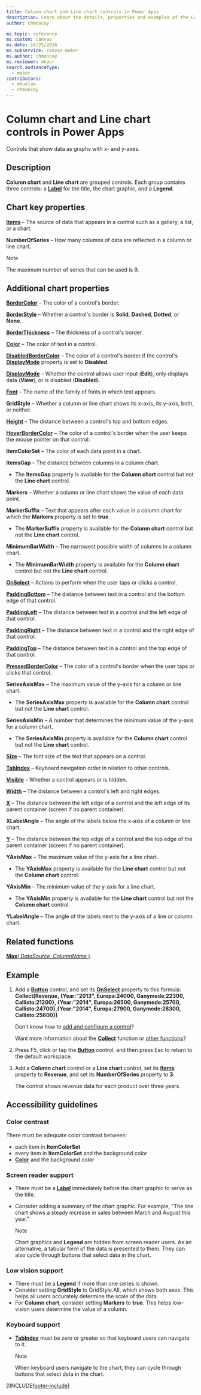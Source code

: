 ```yaml
---
title: Column chart and Line chart controls in Power Apps
description: Learn about the details, properties and examples of the Column chart, and Line chart controls in Power Apps.
author: chmoncay

ms.topic: reference
ms.custom: canvas
ms.date: 10/25/2016
ms.subservice: canvas-maker
ms.author: chmoncay
ms.reviewer: mkaur
search.audienceType: 
  - maker
contributors:
  - mduelae
  - chmoncay
---
```

# Column chart and Line chart controls in Power Apps
Controls that show data as graphs with x- and y-axes.

## Description
**Column chart** and **Line chart** are grouped controls. Each group contains three controls: a **[Label](control-text-box.md)** for the title, the chart graphic, and a **Legend**.

## Chart key properties
**[Items](properties-core.md)** – The source of data that appears in a control such as a gallery, a list, or a chart.

**NumberOfSeries** – How many columns of data are reflected in a column or line chart.

> [!NOTE]
> The maximum number of series that can be used is 9.

## Additional chart properties
**[BorderColor](properties-color-border.md)** – The color of a control's border.

**[BorderStyle](properties-color-border.md)** – Whether a control's border is **Solid**, **Dashed**, **Dotted**, or **None**.

**[BorderThickness](properties-color-border.md)** – The thickness of a control's border.

**[Color](properties-color-border.md)** – The color of text in a control.

**[DisabledBorderColor](properties-color-border.md)** – The color of a control's border if the control's **[DisplayMode](properties-core.md)** property is set to **Disabled**.

**[DisplayMode](properties-core.md)** – Whether the control allows user input (**Edit**), only displays data (**View**), or is disabled (**Disabled**).

**[Font](properties-text.md)** – The name of the family of fonts in which text appears.

**GridStyle** – Whether a column or line chart shows its x-axis, its y-axis, both, or neither.

**[Height](properties-size-location.md)** – The distance between a control's top and bottom edges.

**[HoverBorderColor](properties-color-border.md)** – The color of a control's border when the user keeps the mouse pointer on that control.

**ItemColorSet** – The color of each data point in a chart.

**ItemsGap** – The distance between columns in a column chart.

* The **ItemsGap** property is available for the **Column chart** control but not the **Line chart** control.

**Markers** – Whether a column or line chart shows the value of each data point.

**MarkerSuffix** – Text that appears after each value in a column chart for which the **Markers** property is set to **true**.

* The **MarkerSuffix** property is available for the **Column chart** control but not the **Line chart** control.

**MinimumBarWidth** – The narrowest possible width of columns in a column chart.

* The **MinimumBarWidth** property is available for the **Column chart** control but not the **Line chart** control.

**[OnSelect](properties-core.md)** – Actions to perform when the user taps or clicks a control.

**[PaddingBottom](properties-size-location.md)** – The distance between text in a control and the bottom edge of that control.

**[PaddingLeft](properties-size-location.md)** – The distance between text in a control and the left edge of that control.

**[PaddingRight](properties-size-location.md)** – The distance between text in a control and the right edge of that control.

**[PaddingTop](properties-size-location.md)** – The distance between text in a control and the top edge of that control.

**[PressedBorderColor](properties-color-border.md)** – The color of a control's border when the user taps or clicks that control.

**SeriesAxisMax** – The maximum value of the y-axis for a column or line chart.

* The **SeriesAxisMax** property is available for the **Column chart** control but not the **Line chart** control.

**SeriesAxisMin** – A number that determines the minimum value of the y-axis for a column chart.

* The **SeriesAxisMin** property is available for the **Column chart** control but not the **Line chart** control.

**[Size](properties-text.md)** – The font size of the text that appears on a control.

**[TabIndex](properties-accessibility.md)** – Keyboard navigation order in relation to other controls.

**[Visible](properties-core.md)** – Whether a control appears or is hidden.

**[Width](properties-size-location.md)** – The distance between a control's left and right edges.

**[X](properties-size-location.md)** – The distance between the left edge of a control and the left edge of its parent container (screen if no parent container).

**XLabelAngle** – The angle of the labels below the x-axis of a column or line chart.

**[Y](properties-size-location.md)** – The distance between the top edge of a control and the top edge of the parent container (screen if no parent container).

**YAxisMax** – The maximum value of the y-axis for a line chart.

* The **YAxisMax** property is available for the **Line chart** control but not the **Column chart** control.

**YAxisMin** – The minimum value of the y-axis for a line chart.

* The **YAxisMin** property is available for the **Line chart** control but not the **Column chart** control.

**YLabelAngle** – The angle of the labels next to the y-axis of a line or column chart.

## Related functions
[**Max**( *DataSource*, *ColumnName* )](../functions/function-aggregates.md)

## Example
1. Add a **[Button](control-button.md)** control, and set its **[OnSelect](properties-core.md)** property to this formula:<br>
   **Collect(Revenue, {Year:"2013", Europa:24000, Ganymede:22300, Callisto:21200}, {Year:"2014", Europa:26500, Ganymede:25700, Callisto:24700},{Year:"2014", Europa:27900, Ganymede:28300, Callisto:25600})**
   
    Don't know how to [add and configure a control](../add-configure-controls.md)?
   
    Want more information about the **[Collect](../functions/function-clear-collect-clearcollect.md)** function or [other functions](../formula-reference.md)?
2. Press F5, click or tap the **[Button](control-button.md)** control, and then press Esc to return to the default workspace.
3. Add a **Column chart** control or a **Line chart** control, set its **[Items](properties-core.md)** property to **Revenue**, and set its **NumberOfSeries** property to **3**.
   
    The control shows revenue data for each product over three years.


## Accessibility guidelines
### Color contrast
There must be adequate color contrast between:
* each item in **ItemColorSet**
* every item in **ItemColorSet** and the background color
* **[Color](properties-color-border.md)** and the background color

### Screen reader support
* There must be a **[Label](control-text-box.md)** immediately before the chart graphic to serve as the title.
* Consider adding a summary of the chart graphic. For example, "The line chart shows a steady increase in sales between March and August this year."

    > [!NOTE]
  > Chart graphics and **Legend** are hidden from screen reader users. As an alternative, a tabular form of the data is presented to them. They can also cycle through buttons that select data in the chart.

### Low vision support
* There must be a **Legend** if more than one series is shown.
* Consider setting **GridStyle** to GridStyle.All, which shows both axes. This helps all users accurately determine the scale of the data.
* For **Column chart**, consider setting **Markers** to **true**. This helps low-vision users determine the value of a column.

### Keyboard support
* **[TabIndex](properties-accessibility.md)** must be zero or greater so that keyboard users can navigate to it.

    > [!NOTE]
  > When keyboard users navigate to the chart, they can cycle through buttons that select data in the chart.


[!INCLUDE[footer-include](../../../includes/footer-banner.md)]
